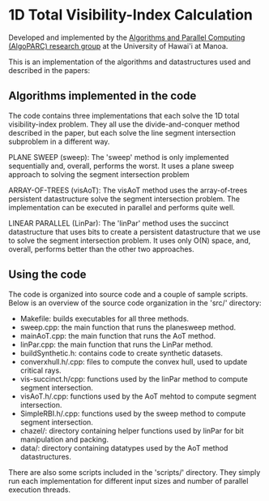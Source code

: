 # 1D Total Visibility-Index Calculation

Developed and implemented by the <a href=http://algoparc.ics.hawaii.edu/>Algorithms and Parallel Computing (AlgoPARC) research group</a> at the University of Hawai'i at Manoa.

This is an implementation of the algorithms and datastructures used and described in the papers:


## Algorithms implemented in the code

The code contains three implementations that each solve the 1D total visibility-index problem.  They all use the divide-and-conquer method described in the paper, but each solve the line segment intersection subproblem in a different way.

PLANE SWEEP (sweep):
The 'sweep' method is only implemented sequentially and, overall, performs the worst.  It uses a plane sweep approach to solving the segment intersection problem

ARRAY-OF-TREES (visAoT):
The visAoT method uses the array-of-trees persistent datastructure solve the segment intersection problem.  The implementation can be executed in parallel and performs quite well.  

LINEAR PARALLEL (LinPar):
The 'linPar' method uses the succinct datastructure that uses bits to create a persistent datastructure that we use to solve the segment intersection problem.  It uses only O(N) space, and, overall, performs better than the other two approaches.

## Using the code

The code is organized into source code and a couple of sample scripts.  Below is an overview of the source code organization in the 'src/' directory:

- Makefile: builds executables for all three methods.
- sweep.cpp: the main function that runs the planesweep method.
- mainAoT.cpp: the main function that runs the AoT method.
- linPar.cpp: the main function that runs the LinPar method.
- buildSynthetic.h: contains code to create synthetic datasets.
- converxhull.h/.cpp: files to compute the convex hull, used to update critical rays.
- vis-succinct.h/cpp: functions used by the linPar method to compute segment intersection.
- visAoT.h/.cpp: functions used by the AoT mehtod to compute segment intersection.
- SimpleRBI.h/.cpp: functions used by the sweep method to compute segment intersection.
- chazel/: directory containing helper functions used by linPar for bit manipulation and packing.
- data/: directory containing datatypes used by the AoT method datastructures.

There are also some scripts included in the 'scripts/' directory.  They simply run each implementation for different input sizes and number of parallel execution threads.


